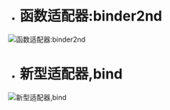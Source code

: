 - # 函数适配器:binder2nd

![函数适配器:binder2nd](https://github.com/havenow/my-C-plus-plus/blob/master/STL%E6%A0%87%E5%87%86%E5%BA%93%E4%B8%8E%E6%B3%9B%E5%9E%8B%E7%BC%96%E7%A8%8B/images/%E5%87%BD%E6%95%B0%E9%80%82%E9%85%8D%E5%99%A8binder2nd.png)  

- # 新型适配器,bind

![新型适配器,bind](https://github.com/havenow/my-C-plus-plus/blob/master/STL%E6%A0%87%E5%87%86%E5%BA%93%E4%B8%8E%E6%B3%9B%E5%9E%8B%E7%BC%96%E7%A8%8B/images/%E6%96%B0%E5%9E%8B%E9%80%82%E9%85%8D%E5%99%A8%2Cbind.png)  

